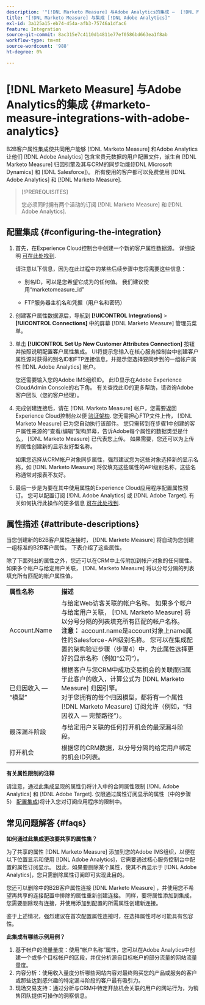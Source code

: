 ```yaml
---
description: '"[!DNL Marketo Measure] 与Adobe Analytics的集成 —  [!DNL Marketo Measure]  — 产品文档”'
title: "[!DNL Marketo Measure] 与集成 [!DNL Adobe Analytics]"
exl-id: 3a125a15-eb74-454a-afb3-75746a1dfac6
feature: Integration
source-git-commit: 8ac315e7c4110d14811e77ef0586bd663ea1f8ab
workflow-type: tm+mt
source-wordcount: '988'
ht-degree: 0%

---
```


# [!DNL Marketo Measure] 与Adobe Analytics的集成 {#marketo-measure-integrations-with-adobe-analytics}

B2B客户属性集成使共同用户能够 [!DNL Marketo Measure] 和Adobe Analytics让他们 [!DNL Adobe Analytics] 包含宝贵元数据的用户配置文件，派生自 [!DNL Marketo Measure] 归因引擎及其与CRM的同步功能([!DNL Microsoft Dynamics] 和 [!DNL Salesforce])。 所有使用的客户都可以免费使用 [!DNL Adobe Analytics] 和 [!DNL Marketo Measure].

>[!PREREQUISITES]
>
>您必须同时拥有两个活动的订阅 [!DNL Marketo Measure] 和 [!DNL Adobe Analytics].

## 配置集成 {#configuring-the-integration}

1. 首先，在Experience Cloud控制台中创建一个新的客户属性数据源。 详细说明 [可在此处找到](https://docs.adobe.com/content/help/en/core-services/interface/customer-attributes/t-crs-usecase.html).

   请注意以下信息，因为在此过程中的某些后续步骤中您将需要这些信息：

   * 别名ID，可以是您希望它成为的任何值。 我们建议使用“marketomeasure_id”

   * FTP服务器主机名和凭据（用户名和密码）

1. 创建客户属性数据源后，导航到 **[!UICONTROL Integrations]** > **[!UICONTROL Connections]** 中的屏幕 [!DNL Marketo Measure] 管理员菜单。

1. 单击 **[!UICONTROL Set Up New Customer Attributes Connection]** 按钮并按照说明配置客户属性集成。 UI将提示您输入在核心服务控制台中创建客户属性源时获得的别名ID和FTP连接信息，并提示您选择要同步到的一组帐户属性 [!DNL Adobe Analytics] 帐户。

   您还需要输入您的Adobe IMS组织ID。 此ID显示在Adobe Experience CloudAdmin Console的右下角。 有关查找此ID的更多帮助，请咨询Adobe客户团队（您的客户经理）。

1. 完成创建连接后，请在 [!DNL Marketo Measure] 帐户，您需要返回Experience Cloud控制台以便 [验证架构](https://docs.adobe.com/content/help/en/core-services/interface/customer-attributes/validate-schema.html). 您无需担心FTP文件上传， [!DNL Marketo Measure] 已为您自动执行该部件。 您只需转到在步骤1中创建的客户属性来源的“查看/编辑”架构屏幕，告诉Adobe每个属性的数据类型是什么， [!DNL Marketo Measure] 已代表您上传。 如果需要，您还可以为上传的属性创建新的显示友好型名称。

   如果您选择从CRM帐户对象同步属性，强烈建议您为这些对象选择新的显示名称，如 [!DNL Marketo Measure] 将仅填充这些属性的API级别名称，这些名称通常对报表不友好。

1. 最后一步是为要在其中使用属性的Experience Cloud应用程序配置属性预订。  您可以配置订阅 [!DNL Adobe Analytics] 或 [!DNL Adobe Target].  有关如何执行此操作的更多信息 [可在此处找到](https://docs.adobe.com/content/help/en/core-services/interface/customer-attributes/subscription.html).

## 属性描述 {#attribute-descriptions}

当您创建新的B2B客户属性连接时， [!DNL Marketo Measure] 将自动为您创建一组标准的B2B客户属性。 下表介绍了这些属性。

除了下面列出的属性之外，您还可以在CRM中上传附加到帐户对象的任何属性。 如果多个帐户与给定用户关联， [!DNL Marketo Measure] 将以分号分隔的列表填充所有匹配的帐户属性值。

<table> 
 <colgroup> 
  <col> 
  <col> 
 </colgroup> 
 <tbody> 
  <tr> 
   <td><b>属性名称</b></td> 
   <td><b>描述</b></td>
  </tr> 
  <tr> 
   <td>Account.Name</td> 
   <td>与给定Web访客关联的帐户名称。 如果多个帐户与给定用户关联， [!DNL Marketo Measure] 将以分号分隔的列表填充所有匹配的帐户名称。<br/>
   <strong>注意：</strong> account.name是account对象上name属性的Salesforce-API级别名称。 您可以在集成配置的架构验证步骤（步骤4）中，为此属性选择更好的显示名称（例如“公司”）。</td>
  </tr>
  <tr> 
   <td>已归因收入 — “模型”</td> 
   <td>根据客户与您CRM中成功交易机会的关联而归属于此客户的收入，计算公式为 [!DNL Marketo Measure] 归因引擎。<br/>
   对于您拥有的每个归因模型，都将有一个属性 [!DNL Marketo Measure] 订阅允许（例如，“归因收入 — 完整路径”）。</td>
  </tr>
  <tr> 
   <td>最深漏斗阶段</td> 
   <td>与给定用户关联的任何打开机会的最深漏斗阶段。</td>
  </tr>
  <tr> 
   <td>打开机会</td> 
   <td>根据您的CRM数据，以分号分隔的给定用户绑定的机会ID列表。</td>
  </tr> 
 </tbody> 
</table>

**有关属性限制的注释**

请注意，通过此集成显现的属性仍将计入中的合同属性限制 [!DNL Adobe Analytics] 和 [!DNL Adobe Target]. 仅限通过属性订阅显示的属性（中的步骤5） [配置集成](#configuring-the-integration))将计入您对订阅应用程序的限制中。

## 常见问题解答 {#faqs}

**如何通过此集成更改要共享的属性集？**

为了共享的属性 [!DNL Marketo Measure] 添加到您的Adobe IMS组织，以便在以下位置显示和使用 [!DNL Adobe Analytics]，它需要通过核心服务控制台中配置的属性订阅显示。 因此，如果要删除某个属性，使其不再显示于 [!DNL Adobe Analytics]，您只需删除属性订阅即可实现此目的。

您还可以删除中的B2B客户属性连接 [!DNL Marketo Measure] ，并使用您不希望再共享的连接配置中排除的属性重新创建连接。 同样，要将属性添加到集成，您需要删除现有连接，并使用添加到配置的所需属性创建新连接。

鉴于上述情况，强烈建议在首次配置属性连接时，在选择属性时尽可能具有包容性。

**此集成有哪些示例用例？**

1. 基于帐户的流量量度：使用“帐户名称”属性，您可以在Adobe Analytics中创建一个或多个目标帐户的区段，并仅分析源自目标帐户的部分流量的网站流量量度。
1. 内容分析：使用收入量度分析哪些网站内容对最终购买您的产品或服务的客户或那些达到感兴趣的特定漏斗阶段的客户最有吸引力。
1. 现场交易支持：通过分析与CRM中特定开放机会关联的用户的网站行为，为销售团队提供可操作的洞察信息。
